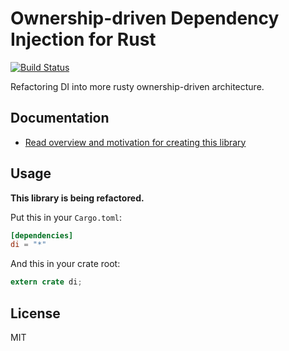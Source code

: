 # Ownership-driven Dependency Injection for Rust

[![Build Status](https://travis-ci.org/Nercury/di-rs.svg?branch=master)](https://travis-ci.org/Nercury/di-rs)

Refactoring DI into more rusty ownership-driven architecture.

## Documentation

- [Read overview and motivation for creating this library](http://nercury.github.io/di-rs)

## Usage

__This library is being refactored.__

Put this in your `Cargo.toml`:

```toml
[dependencies]
di = "*"
```

And this in your crate root:

```rust
extern crate di;
```

## License

MIT
